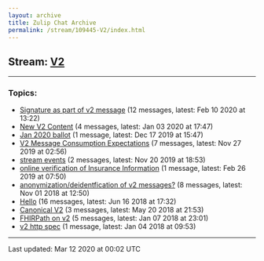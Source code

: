 ```yaml
---
layout: archive
title: Zulip Chat Archive
permalink: /stream/109445-V2/index.html
---
```


## Stream: [V2](https://hl7webmaster.github.io/zulip-hl7-org/stream/109445-V2/index.html)
---

### Topics:

* [Signature as part of v2 message](topic/Signature.20as.20part.20of.20v2.20message.html) (12 messages, latest: Feb 10 2020 at 13:22)
* [New V2 Content](topic/New.20V2.20Content.html) (4 messages, latest: Jan 03 2020 at 17:47)
* [Jan 2020 ballot](topic/Jan.202020.20ballot.html) (1 message, latest: Dec 17 2019 at 15:47)
* [V2 Message Consumption Expectations](topic/V2.20Message.20Consumption.20Expectations.html) (7 messages, latest: Nov 27 2019 at 02:56)
* [stream events](topic/stream.20events.html) (2 messages, latest: Nov 20 2019 at 18:53)
* [online verification of Insurance Information](topic/online.20verification.20of.20Insurance.20Information.html) (1 message, latest: Feb 26 2019 at 07:50)
* [anonymization/deidentfication of v2 messages?](topic/anonymization.2Fdeidentfication.20of.20v2.20messages.3F.html) (8 messages, latest: Nov 01 2018 at 12:50)
* [Hello](topic/Hello.html) (16 messages, latest: Jun 16 2018 at 17:32)
* [Canonical V2](topic/Canonical.20V2.html) (3 messages, latest: May 20 2018 at 21:53)
* [FHIRPath on v2](topic/FHIRPath.20on.20v2.html) (5 messages, latest: Jan 07 2018 at 23:01)
* [v2 http spec](topic/v2.20http.20spec.html) (1 message, latest: Jan 04 2018 at 09:53)

<hr><p>Last updated: Mar 12 2020 at 00:02 UTC</p>
